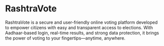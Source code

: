# RashtraVote
RashtraVote is a secure and user-friendly online voting platform developed to empower citizens with easy and transparent access to elections. With Aadhaar-based login, real-time results, and strong data protection, it brings the power of voting to your fingertips—anytime, anywhere.
